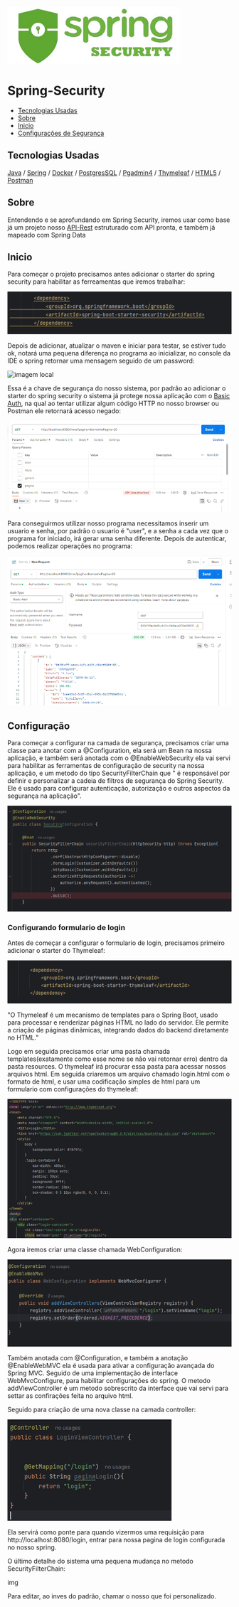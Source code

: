 
![imagem local](/imagem_readme/logo.jpg)


# Spring-Security

  - [Tecnologias Usadas](#Tecnologias-Usadas)
  - [Sobre](#Sobre)
  - [Inicio](#Inicio)
  - [Configurações de Segurança](#Configuração)
  

 
## Tecnologias Usadas

[Java](https://www.java.com/pt-BR/) / [Spring](https://spring.io/projects/spring-boot) / [Docker](https://www.docker.com/) / [PostgresSQL](https://www.postgresql.org/) / [Pgadmin4](https://www.pgadmin.org/download/pgadmin-4-windows/) / [Thymeleaf](https://www.thymeleaf.org/) / [HTML5](https://pt.wikipedia.org/wiki/HTML5)
 / [Postman](https://www.postman.com/)


## Sobre

Entendendo e se aprofundando em Spring Security, iremos usar como base já um projeto nosso [API-Rest](https://github.com/Hugoftf/API-Rest) estruturado com API pronta, e também já mapeado com Spring Data


## Inicio

Para começar o projeto precisamos antes adicionar o starter do spring security para habilitar as ferreamentas que iremos trabalhar:


![imagem local](/imagem_readme/starter-security.png)


Depois de adicionar, atualizar o maven e iniciar para testar, se estiver tudo ok, notará uma pequena diferença no programa ao inicializar, no console da IDE o spring retornar uma mensagem seguido de um password:


![imagem local](/imagem_readme/chave_de_segurança.png)


Essa é a chave de segurança do nosso sistema, por padrão ao adicionar o starter do spring security o sistema já protege nossa aplicação com o [Basic Auth](#https://en.wikipedia.org/wiki/Basic_access_authentication), na qual ao tentar utilizar algum código HTTP no nosso browser ou Postman ele retornará acesso negado:


![imagem local](/imagem_readme/tentando_fazer_um_GET_postman.png)


Para conseguirmos utilizar nosso programa necessitamos inserir um usuario e senha, por padrão o usuario é "user", e a senha a cada vez que o programa for iniciado, irá gerar uma senha diferente. Depois de autenticar, podemos realizar operações no programa:


![imagem local](/imagem_readme/retorno_com_sucesso_postman.png)


## Configuração


Para começar a configurar na camada de segurança, precisamos criar uma classe para anotar com a @Configuration, ela será um Bean na nossa aplicação, e também será anotada com o @EnableWebSecurity ela vai servi para habilitar as ferramentas de configuração de security na nossa aplicação, e um metodo do tipo SecurityFilterChain que " é responsável por definir e personalizar a cadeia de filtros de segurança do Spring Security. Ele é usado para configurar autenticação, autorização e outros aspectos da segurança na aplicação".


![imagem local](/imagem_readme/confing_Security/class_SecurityConfiguration_and_metodo.png)


### Configurando formulario de login


Antes de começar a configurar o formulario de login, precisamos primeiro adicionar o starter do Thymeleaf:


![imagem local](/imagem_readme/starter_thymeleaf.png)


"O Thymeleaf é um mecanismo de templates para o Spring Boot, usado para processar e renderizar páginas HTML no lado do servidor. Ele permite a criação de páginas dinâmicas, integrando dados do backend diretamente no HTML."

Logo em seguida precisamos criar uma pasta chamada templates(exatamente como esse nome se não vai retornar erro) dentro da pasta resources. O thymeleaf irá procurar essa pasta para acessar nossos arquivos html. Em seguida criaremos um arquivo chamado login.html com o formato de html, e usar uma codificação simples de html para um formulario com configurações do thymeleaf:


![imagem local](/imagem_readme/login_html.png)


Agora iremos criar uma classe chamada WebConfiguration:


![imagem local](/imagem_readme/confing_Security/classe_webConfiguration.png)


Também anotada com @Configuration, e também a anotação @EnableWebMVC ela é usada para ativar a configuração avançada do Spring MVC. Seguido de uma implementação de interface WebMvcConfigure, para habilitar configurações do spring. O metodo addViewController é um metodo sobrescrito da interface que vai servi para settar as confirações feita no arquivo html.

Seguido para criação de uma nova classe na camada controller:


![imagem local](/imagem_readme/controller/classe_loginviewcontroller.png)


Ela servirá como ponte para quando vizermos uma requisição para http://localhost:8080/login, entrar para nossa pagina de login configurada no nosso spring. 


O último detalhe do sistema uma pequena mudança no metodo SecurityFilterChain:

img

Para editar, ao inves do padrão, chamar o nosso que foi personalizado. 


